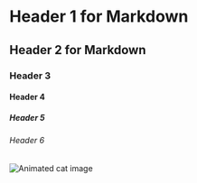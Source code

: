 # Header 1 for Markdown
## Header 2 for Markdown
### Header 3
#### Header 4
##### Header 5
###### Header 6
![Animated cat image](https://octodex.github.com/images/yaktocat.png)

